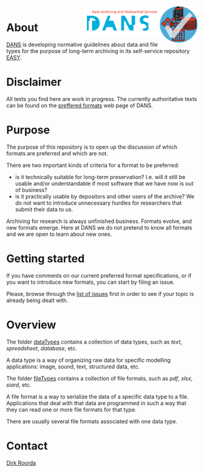<img src="docs/images/formats.png" width="100" align="right"/>
<img src="docs/images/DANS.png" width="200" align="right"/>

# About

[DANS](https://www.dans.knaw.nl)
is developing normative guidelines about data and file types for the purpose
of long-term archiving in its self-service repository
[EASY](https://easy.dans.knaw.nl).

# Disclaimer

All texts you find here are work in progress.
The currently authoritative texts can be found on the
[preffered formats](https://dans.knaw.nl/en/deposit/information-about-depositing-data/before-depositing/file-formats?set_language=en)
web page of DANS.

# Purpose

The purpose of this repository is to open up the discussion of which formats are preferred and which are not.

There are two important kinds of criteria for a format to be preferred:

*   is it technically suitable for long-term preservation?
    I.e. will it still be usable and/or understandable if most software that we have now is out of business? 
*   is it practically usable by depositors and other users of the archive?
    We do not want to introduce unnecessary hurdles for researchers that submit their data to us.

Archiving for research is always unfinished business. 
Formats evolve, and new formats emerge. 
Here at DANS we do not pretend to know all formats and we are open to learn about new ones.

# Getting started

If you have comments on our current preferred format specifications, or if you want to introduce
new formats, you can start by filing an issue.

Please, browse through the
[list of issues](https://github.com/Dans-labs/formats/issues)
first in order to see if your topic is already being dealt with.

# Overview

The folder
[dataTypes](docs/dataTypes) contains a collection of data types, such as *text*, *spreadsheet*, *database*, etc.

A data type is a way of organizing raw data for specific modelling applications: image, sound,
text, structured data, etc. 

The folder 
[fileTypes](docs/fileFormats) contains a collection of file formats, such as *pdf*, *xlsx*, *siard*, etc.

A file format is a way to serialize the data of a specific data type to a file.
Applications that deal with that data are programmed in such a way that they can read
one or more file formats for that type.

There are usually several file formats associated with one data type.

# Contact

[Dirk Roorda](mailto:dirk.roorda@dans.knaw.nl)

